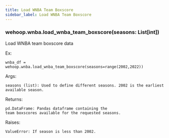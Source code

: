 ```yaml
---
title: Load WNBA Team Boxscore
sidebar_label: Load WNBA Team Boxscore
---
```


### wehoop.wnba.load_wnba_team_boxscore(seasons: List[int])
Load WNBA team boxscore data

Ex:

    wnba_df = wehoop.wnba.load_wnba_team_boxscore(seasons=range(2002,2022))

Args:

    seasons (list): Used to define different seasons. 2002 is the earliest available season.

Returns:

    pd.DataFrame: Pandas dataframe containing the
    team boxscores available for the requested seasons.

Raises:

    ValueError: If season is less than 2002.

